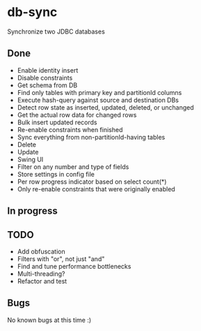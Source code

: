 db-sync
=======

Synchronize two JDBC databases


Done
----
* Enable identity insert
* Disable constraints
* Get schema from DB
* Find only tables with primary key and partitionId columns
* Execute hash-query against source and destination DBs
* Detect row state as inserted, updated, deleted, or unchanged
* Get the actual row data for changed rows
* Bulk insert updated records
* Re-enable constraints when finished
* Sync everything from non-partitionId-having tables
* Delete
* Update
* Swing UI
* Filter on any number and type of fields
* Store settings in config file
* Per row progress indicator based on select count(*)
* Only re-enable constraints that were originally enabled

In progress
-----------

TODO
----
* Add obfuscation
* Filters with "or", not just "and"
* Find and tune performance bottlenecks
* Multi-threading?
* Refactor and test

Bugs
----
No known bugs at this time :)